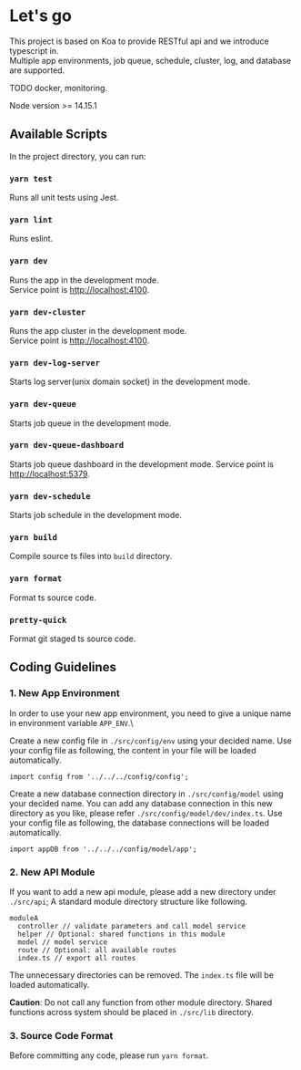 # Let's go
This project is based on Koa to provide RESTful api and we introduce typescript in.\
Multiple app environments, job queue, schedule, cluster, log, and database are supported.

TODO docker, monitoring.

Node version >= 14.15.1

## Available Scripts
In the project directory, you can run:

### `yarn test`
Runs all unit tests using Jest.

### `yarn lint`
Runs eslint.

### `yarn dev`

Runs the app in the development mode.<br />
Service point is [http://localhost:4100](http://localhost:4100).

### `yarn dev-cluster`

Runs the app cluster in the development mode.<br />
Service point is [http://localhost:4100](http://localhost:4100).

### `yarn dev-log-server`

Starts log server(unix domain socket) in the development mode.

### `yarn dev-queue`

Starts job queue in the development mode.

### `yarn dev-queue-dashboard`

Starts job queue dashboard in the development mode.
Service point is [http://localhost:5379](http://localhost:5379).

### `yarn dev-schedule`

Starts job schedule in the development mode.

### `yarn build`

Compile source ts files into `build` directory.

### `yarn format`

Format ts source code.

### `pretty-quick`

Format git staged ts source code.


## Coding Guidelines

### 1. New App Environment

In order to use your new app environment, you need to give a unique name in environment variable `APP_ENV`.\

Create a new config file in `./src/config/env` using your decided name.
Use your config file as following, the content in your file will be loaded automatically.
```
import config from '../../../config/config';
```


Create a new database connection directory in `./src/config/model` using your decided name. You can add any database connection in this new directory as you like, please refer `./src/config/model/dev/index.ts`.
Use your config file as following, the database connections will be loaded automatically.
```
import appDB from '../../../config/model/app';
```

### 2. New API Module

If you want to add a new api module, please add a new directory under `./src/api`;
A standard module directory structure like following.
```
moduleA
  controller // validate parameters and call model service
  helper // Optional: shared functions in this module
  model // model service
  route // Optional: all available routes
  index.ts // export all routes
```
The unnecessary directories can be removed.
The `index.ts` file will be loaded automatically.

**Caution**: Do not call any function from other module directory. Shared functions across system should be placed in `./src/lib` directory.

### 3. Source Code Format

Before committing any code, please run `yarn format`.